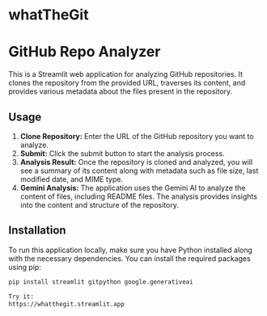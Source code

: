 # whatTheGit
# GitHub Repo Analyzer

This is a Streamlit web application for analyzing GitHub repositories. It clones the repository from the provided URL, traverses its content, and provides various metadata about the files present in the repository.

## Usage

1. **Clone Repository:** Enter the URL of the GitHub repository you want to analyze.
2. **Submit:** Click the submit button to start the analysis process.
3. **Analysis Result:** Once the repository is cloned and analyzed, you will see a summary of its content along with metadata such as file size, last modified date, and MIME type.
4. **Gemini Analysis:** The application uses the Gemini AI to analyze the content of files, including README files. The analysis provides insights into the content and structure of the repository.

## Installation

To run this application locally, make sure you have Python installed along with the necessary dependencies. You can install the required packages using pip:

```bash
pip install streamlit gitpython google.generativeai

Try it:
https://whatthegit.streamlit.app
